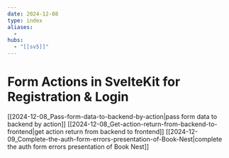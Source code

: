 ```yaml
---
date: 2024-12-08
type: index
aliases:
  -
hubs:
  - "[[sv5]]"
---
```


# Form Actions in SvelteKit for Registration & Login

[[2024-12-08_Pass-form-data-to-backend-by-action|pass form data to backend by action]]
[[2024-12-08_Get-action-return-from-backend-to-frontend|get action return from backend to frontend]]
[[2024-12-09_Complete-the-auth-form-errors-presentation-of-Book-Nest|complete the auth form errors presentation of Book Nest]]

